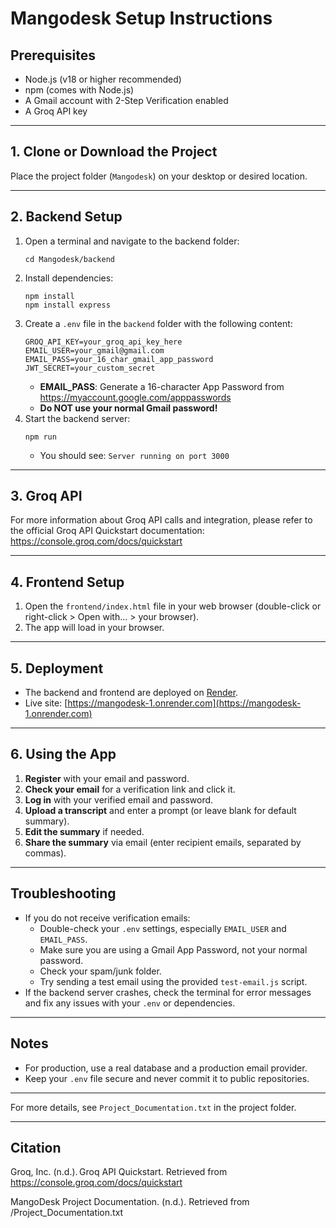 # Mangodesk Setup Instructions

## Prerequisites
- Node.js (v18 or higher recommended)
- npm (comes with Node.js)
- A Gmail account with 2-Step Verification enabled
- A Groq API key

---

## 1. Clone or Download the Project
Place the project folder (`Mangodesk`) on your desktop or desired location.

---

## 2. Backend Setup
1. Open a terminal and navigate to the backend folder:
   ```
   cd Mangodesk/backend
   ```
2. Install dependencies:
   ```
   npm install
   npm install express
   ```
3. Create a `.env` file in the `backend` folder with the following content:
   ```
   GROQ_API_KEY=your_groq_api_key_here
   EMAIL_USER=your_gmail@gmail.com
   EMAIL_PASS=your_16_char_gmail_app_password
   JWT_SECRET=your_custom_secret
   ```
   - **EMAIL_PASS**: Generate a 16-character App Password from https://myaccount.google.com/apppasswords
   - **Do NOT use your normal Gmail password!**
4. Start the backend server:
   ```
   npm run
   ```
   - You should see: `Server running on port 3000`

---

## 3. Groq API

For more information about Groq API calls and integration, please refer to the official Groq API Quickstart documentation:  
https://console.groq.com/docs/quickstart

---

## 4. Frontend Setup
1. Open the `frontend/index.html` file in your web browser (double-click or right-click > Open with... > your browser).
2. The app will load in your browser.

---

## 5. Deployment

- The backend and frontend are deployed on [Render](https://render.com/).
- Live site: [https://mangodesk-1.onrender.com](https://mangodesk-1.onrender.com)

---

## 6. Using the App
1. **Register** with your email and password.
2. **Check your email** for a verification link and click it.
3. **Log in** with your verified email and password.
4. **Upload a transcript** and enter a prompt (or leave blank for default summary).
5. **Edit the summary** if needed.
6. **Share the summary** via email (enter recipient emails, separated by commas).

---

## Troubleshooting
- If you do not receive verification emails:
  - Double-check your `.env` settings, especially `EMAIL_USER` and `EMAIL_PASS`.
  - Make sure you are using a Gmail App Password, not your normal password.
  - Check your spam/junk folder.
  - Try sending a test email using the provided `test-email.js` script.
- If the backend server crashes, check the terminal for error messages and fix any issues with your `.env` or dependencies.

---

## Notes
- For production, use a real database and a production email provider.
- Keep your `.env` file secure and never commit it to public repositories.

---

For more details, see `Project_Documentation.txt` in the project folder.

---

## Citation

Groq, Inc. (n.d.). Groq API Quickstart. Retrieved from https://console.groq.com/docs/quickstart

MangoDesk Project Documentation. (n.d.). Retrieved from /Project_Documentation.txt
